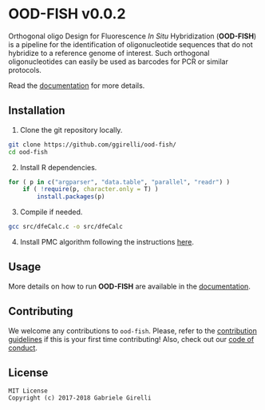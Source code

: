OOD-FISH v0.0.2
===

Orthogonal oligo Design for Fluorescence *In Situ* Hybridization (**OOD-FISH**) is a pipeline for the identification of oligonucleotide sequences that do not hybridize to a reference genome of interest. Such orthogonal oligonucleotides can easily be used as barcodes for PCR or similar protocols.

Read the [documentation](https://ggirelli.github.io/ood-fish/) for more details.

Installation
---

1. Clone the git repository locally.

```bash
git clone https://github.com/ggirelli/ood-fish/
cd ood-fish
```

2. Install R dependencies.

```R
for ( p in c("argparser", "data.table", "parallel", "readr") )
    if ( !require(p, character.only = T) )
        install.packages(p)
```

3. Compile if needed.

```bash
gcc src/dfeCalc.c -o src/dfeCalc
```

4. Install PMC algorithm following the instructions [here](https://github.com/ryanrossi/pmc#setup).

Usage
---

More details on how to run **OOD-FISH** are available in the [documentation](https://ggirelli.github.io/ood-fish/).

Contributing
---

We welcome any contributions to `ood-fish`. Please, refer to the [contribution guidelines]() if this is your first time contributing! Also, check out our [code of conduct]().

License
---

```
MIT License
Copyright (c) 2017-2018 Gabriele Girelli
```